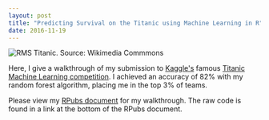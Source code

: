 ```yaml
---
layout: post
title: "Predicting Survival on the Titanic using Machine Learning in R"
date: 2016-11-19
---
```

<img class="post" src="https://upload.wikimedia.org/wikipedia/commons/d/d7/Sea_Trials_of_RMS_Titanic,_2nd_of_April_1912.jpg" alt="RMS Titanic. Source: Wikimedia Commmons"/>
  
Here, I give a walkthrough of my submission to [Kaggle's](http://www.kaggle.com) famous 
[Titanic Machine Learning competition](https://www.kaggle.com/c/titanic). I achieved an 
accuracy of 82% with my random forest algorithm, placing me in the top 3% of teams.
  
Please view my [RPubs document](http://rpubs.com/kafay/Machine-Learning-with-Titanic-R)
for my walkthrough. The raw code is found in a link at the bottom of the RPubs document.  


